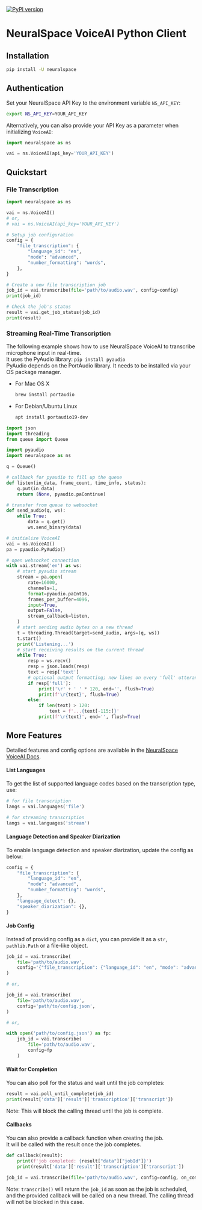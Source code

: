 [![PyPI version](https://badge.fury.io/py/neuralspace.svg)](https://badge.fury.io/py/neuralspace)

# NeuralSpace VoiceAI Python Client


## Installation
```bash
pip install -U neuralspace
```  


## Authentication
Set your NeuralSpace API Key to the environment variable `NS_API_KEY`:
```bash
export NS_API_KEY=YOUR_API_KEY
```  
Alternatively, you can also provide your API Key as a parameter when initializing `VoiceAI`: 
```python
import neuralspace as ns

vai = ns.VoiceAI(api_key='YOUR_API_KEY')
```  


## Quickstart

### File Transcription

```python
import neuralspace as ns

vai = ns.VoiceAI()
# or,
# vai = ns.VoiceAI(api_key='YOUR_API_KEY')

# Setup job configuration
config = {
    "file_transcription": {
        "language_id": "en",
        "mode": "advanced",
        "number_formatting": "words",
    },
}

# Create a new file transcription job
job_id = vai.transcribe(file='path/to/audio.wav', config=config)
print(job_id)

# Check the job's status
result = vai.get_job_status(job_id)
print(result)
```  

### Streaming Real-Time Transcription
The following example shows how to use NeuralSpace VoiceAI to transcribe microphone input in real-time.  
It uses the PyAudio library: `pip install pyaudio`  
PyAudio depends on the PortAudio library. It needs to be installed via your OS package manager.  
* For Mac OS X
    ```bash
    brew install portaudio
    ```
* For Debian/Ubuntu Linux
    ```bash
    apt install portaudio19-dev
    ```

```python
import json
import threading
from queue import Queue

import pyaudio
import neuralspace as ns

q = Queue()

# callback for pyaudio to fill up the queue
def listen(in_data, frame_count, time_info, status):
    q.put(in_data)
    return (None, pyaudio.paContinue)

# transfer from queue to websocket
def send_audio(q, ws):
    while True:
        data = q.get()
        ws.send_binary(data)

# initialize VoiceAI
vai = ns.VoiceAI()
pa = pyaudio.PyAudio()

# open websocket connection
with vai.stream('en') as ws:
    # start pyaudio stream
    stream = pa.open(
        rate=16000,
        channels=1,
        format=pyaudio.paInt16,
        frames_per_buffer=4096,
        input=True,
        output=False,
        stream_callback=listen,
    )
    # start sending audio bytes on a new thread
    t = threading.Thread(target=send_audio, args=(q, ws))
    t.start()
    print('Listening...')
    # start receiving results on the current thread
    while True:
        resp = ws.recv()
        resp = json.loads(resp)
        text = resp['text']
        # optional output formatting; new lines on every 'full' utterance
        if resp['full']:
            print('\r' + ' ' * 120, end='', flush=True)
            print(f'\r{text}', flush=True)
        else:
            if len(text) > 120:
                text = f'...{text[-115:]}'
            print(f'\r{text}', end='', flush=True)
```  


## More Features

Detailed features and config options are available in the [NeuralSpace VoiceAI Docs](https://voice-dev.neuralspace.ai/docs).

#### List Languages
To get the list of supported language codes based on the transcription type, use:  
```python
# for file transcription
langs = vai.languages('file')

# for streaming transcription
langs = vai.languages('stream')
```

#### Language Detection and Speaker Diarization
To enable language detection and speaker diarization, update the config as below:  
```python
config = {
    "file_transcription": {
        "language_id": "en",
        "mode": "advanced",
        "number_formatting": "words",
    },
    "language_detect": {},
    "speaker_diarization": {},
}
```  

#### Job Config
Instead of providing config as a `dict`, you can provide it as a `str`, `pathlib.Path` or a file-like object.  
```python
job_id = vai.transcribe(
    file='path/to/audio.wav',
    config='{"file_transcription": {"language_id": "en", "mode": "advanced", "number_formatting": "words"}}',
)

# or, 

job_id = vai.transcribe(
    file='path/to/audio.wav',
    config='path/to/config.json',
)

# or, 

with open('path/to/config.json') as fp:
    job_id = vai.transcribe(
        file='path/to/audio.wav',
        config=fp
    )
```  

#### Wait for Completion
You can also poll for the status and wait until the job completes:  
```python
result = vai.poll_until_complete(job_id)
print(result['data']['result']['transcription']['transcript'])
```  
Note: This will block the calling thread until the job is complete.  

#### Callbacks
You can also provide a callback function when creating the job.  
It will be called with the result once the job completes.
```python
def callback(result):
    print(f'job completed: {result["data"]["jobId"]}')
    print(result['data']['result']['transcription']['transcript'])

job_id = vai.transcribe(file='path/to/audio.wav', config=config, on_complete=callback)
```  
Note: `transcribe()` will return the `job_id` as soon as the job is scheduled, and the provided callback will be called on a new thread. The calling thread will not be blocked in this case.  
